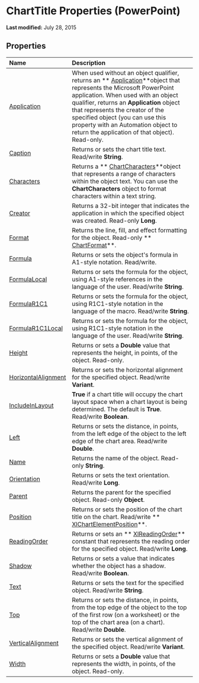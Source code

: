 
# ChartTitle Properties (PowerPoint)

 **Last modified:** July 28, 2015


## Properties



|**Name**|**Description**|
|:-----|:-----|
| [Application](9d3ba17e-4784-929b-873b-b500f291dac7.md)|When used without an object qualifier, returns an  ** [Application](978c2b99-4271-b953-4283-73b5f3d96f41.md)**object that represents the Microsoft PowerPoint application. When used with an object qualifier, returns an  **Application** object that represents the creator of the specified object (you can use this property with an Automation object to return the application of that object). Read-only.|
| [Caption](967080e3-66d5-0efd-cbcf-a98c3b51021b.md)|Returns or sets the chart title text. Read/write  **String**.|
| [Characters](38d03ba1-54dd-4bcb-1da3-37ad9b4f9b4c.md)|Returns a  ** [ChartCharacters](2f659f71-f277-dab4-f2bd-631c7a2424de.md)**object that represents a range of characters within the object text. You can use the  **ChartCharacters** object to format characters within a text string.|
| [Creator](89bf3fc7-ff0c-49b8-194d-0f3cd223aa3e.md)|Returns a 32-bit integer that indicates the application in which the specified object was created. Read-only  **Long**.|
| [Format](db98cf4f-57fa-8d4f-216c-c703084aa513.md)|Returns the line, fill, and effect formatting for the object. Read-only  ** [ChartFormat](bba095c6-2abf-eb14-10d4-35686c06941c.md)**.|
| [Formula](39b9074e-5089-5f44-44ba-a20ec6b22963.md)|Returns or sets the object's formula in A1-style notation. Read/write.|
| [FormulaLocal](8ae6b4f9-37cf-9ec4-f63b-273f547ecc9b.md)|Returns or sets the formula for the object, using A1-style references in the language of the user. Read/write  **String**.|
| [FormulaR1C1](e39a9876-3bec-125f-4226-8f74bad963a2.md)|Returns or sets the formula for the object, using R1C1-style notation in the language of the macro. Read/write  **String**.|
| [FormulaR1C1Local](72e5648e-fd6a-27b4-5411-18f8e2c05949.md)|Returns or sets the formula for the object, using R1C1-style notation in the language of the user. Read/write  **String**.|
| [Height](d6a02265-ba93-e3cc-e0e4-da263a911650.md)|Returns or sets a  **Double** value that represents the height, in points, of the object. Read-only.|
| [HorizontalAlignment](6af12eec-7f4b-97db-aeb0-6871fa0cc607.md)|Returns or sets the horizontal alignment for the specified object. Read/write  **Variant**.|
| [IncludeInLayout](d4942d3e-1c58-c3b5-c291-64bf64300f9e.md)| **True** if a chart title will occupy the chart layout space when a chart layout is being determined. The default is **True**. Read/write  **Boolean**.|
| [Left](acba5ff8-7844-7ba1-36a3-33a5ae7b0834.md)|Returns or sets the distance, in points, from the left edge of the object to the left edge of the chart area. Read/write  **Double**.|
| [Name](d14d50cf-5d28-842e-4108-8e42930c4f35.md)|Returns the name of the object. Read-only  **String**.|
| [Orientation](4df45235-46d0-006a-8bf6-9148d2a24ed8.md)|Returns or sets the text orientation. Read/write  **Long**.|
| [Parent](f22f8cfb-459f-d846-a0c3-b4dac186fa3a.md)|Returns the parent for the specified object. Read-only  **Object**.|
| [Position](b0e6860d-6750-9925-fa1b-6d36b101680e.md)|Returns or sets the position of the chart title on the chart. Read/write  ** [XlChartElementPosition](9d383293-0cf7-d3ec-28c9-97b100546fec.md)**.|
| [ReadingOrder](77dc8893-2f57-0e3f-7d9a-cb9966087ede.md)|Returns or sets an  ** [XlReadingOrder](38062197-37e0-f116-f7fb-d6ebeba2ff12.md)** constant that represents the reading order for the specified object. Read/write **Long**.|
| [Shadow](0c540dbd-de28-a21e-015b-6db05786c4eb.md)|Returns or sets a value that indicates whether the object has a shadow. Read/write  **Boolean**.|
| [Text](01ae345d-d87e-31f4-de5d-85878289ad20.md)|Returns or sets the text for the specified object. Read/write  **String**.|
| [Top](b78b0f84-df69-d882-ed6b-85c76297efa1.md)|Returns or sets the distance, in points, from the top edge of the object to the top of the first row (on a worksheet) or the top of the chart area (on a chart). Read/write  **Double**.|
| [VerticalAlignment](5c942c0e-6e9d-b696-d395-a461e92e42ab.md)|Returns or sets the vertical alignment of the specified object. Read/write  **Variant**.|
| [Width](fa1f96d8-0223-e2dc-9220-f29636399154.md)|Returns or sets a  **Double** value that represents the width, in points, of the object. Read-only.|
